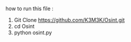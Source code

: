 how to run this file :

1. Git Clone https://github.com/K3M3K/Osint.git
2. cd Osint
3. python osint.py
